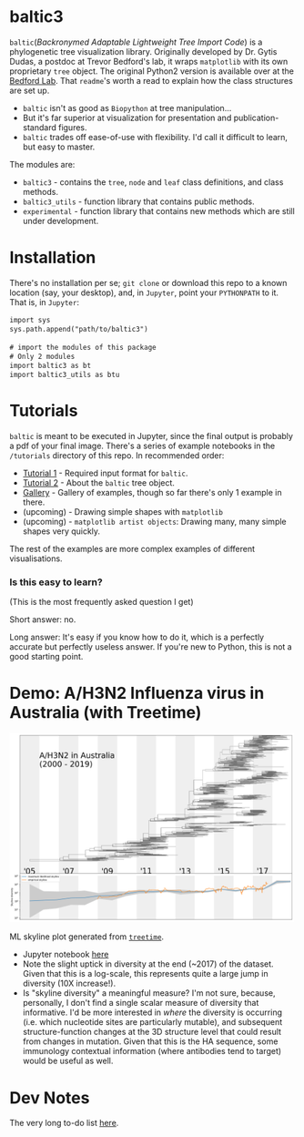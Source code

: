 # baltic3

`baltic`(*Backronymed Adaptable Lightweight Tree Import Code*) is a phylogenetic tree visualization library. Originally developed by Dr. Gytis Dudas, a postdoc at Trevor Bedford's lab, it wraps `matplotlib` with its own proprietary `tree` object. The original Python2 version is available over at the [Bedford Lab](https://github.com/blab/baltic). That `readme`'s worth a read to explain how the class structures are set up.

* `baltic` isn't as good as `Biopython` at tree manipulation...
* But it's far superior at visualization for presentation and publication-standard figures.
* `baltic` trades off ease-of-use with flexibility. I'd call it difficult to learn, but easy to master.

The modules are:

* `baltic3` - contains the `tree`, `node` and `leaf` class definitions, and class methods.
* `baltic3_utils` - function library that contains public methods.
* `experimental` - function library that contains new methods which are still under development.

# Installation

There's no installation per se; `git clone` or download this repo to a known location (say, your desktop), and, in `Jupyter`, point your `PYTHONPATH` to it. That is, in `Jupyter`:

```
import sys
sys.path.append("path/to/baltic3")

# import the modules of this package
# Only 2 modules
import baltic3 as bt
import baltic3_utils as btu
```

# Tutorials

`baltic` is meant to be executed in Jupyter, since the final output is probably a pdf of your final image. There's a series of example notebooks in the `/tutorials` directory of this repo. In recommended order:

* [Tutorial 1](https://github.com/Don86/baltic3/blob/master/tutorials-and-examples/Tutorial1.md) - Required input format for `baltic`.
* [Tutorial 2](https://github.com/Don86/baltic3/blob/master/tutorials-and-examples/Tutorial2.md) - About the `baltic` tree object.
* [Gallery](https://github.com/Don86/baltic3/blob/master/tutorials-and-examples/Gallery.ipynb) - Gallery of examples, though so far there's only 1 example in there.
* (upcoming) - Drawing simple shapes with `matplotlib`
* (upcoming) - `matplotlib artist objects`: Drawing many, many simple shapes very quickly.

The rest of the examples are more complex examples of different visualisations.

### Is this easy to learn?

(This is the most frequently asked question I get)

Short answer: no.

Long answer: It's easy if you know how to do it, which is a perfectly accurate but perfectly useless answer. If you're new to Python, this is not a good starting point.

# Demo: A/H3N2 Influenza virus in Australia (with Treetime)

<img src="https://github.com/Don86/baltic3/blob/master/assets/h3n2-c9975-landscape.png" alt="H3N2 AR Viz" width="500">

ML skyline plot generated from [`treetime`](https://github.com/neherlab/treetime).
* Jupyter notebook [here](https://github.com/Don86/baltic3/blob/master/tutorials-and-examples/Example%20-%20Viz%20H3N2%20AR.ipynb)
* Note the slight uptick in diversity at the end (~2017) of the dataset. Given that this is a log-scale, this represents quite a large jump in diversity (10X increase!).
* Is "skyline diversity" a meaningful measure? I'm not sure, because, personally, I don't find a single scalar measure of diversity that informative. I'd be more interested in *where* the diversity is occurring (i.e. which nucleotide sites are particularly mutable), and subsequent structure-function changes at the 3D structure level that could result from changes in mutation. Given that this is the HA sequence, some immunology contextual information (where antibodies tend to target) would be useful as well.  

# Dev Notes

The very long to-do list [here](https://github.com/Don86/baltic3/blob/master/assets/dev-notes.md).
